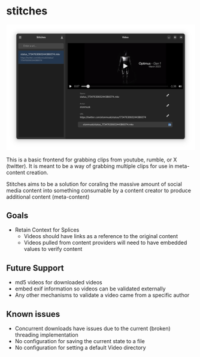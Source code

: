 # stitches

![screenshot](screenshots/stitches_screenshot.png)

This is a basic frontend for grabbing clips from youtube, rumble, or X (twitter). It 
is meant to be a way of grabbing multiple clips for use in meta-content creation.

Stitches aims to be a solution for coraling the massive amount of social media content
into something consumable by a content creator to produce additional content (meta-content)

## Goals
* Retain Context for Splices 
    * Videos should have links as a reference to the original content
    * Videos pulled from content providers will need to have embedded values to verify content

## Future Support
* md5 videos for downloaded videos
* embed exif information so videos can be validated externally
* Any other mechanisms to validate a video came from a specific author
 
## Known issues
* Concurrent downloads have issues due to the current (broken) threading implementation
* No configuration for saving the current state to a file
* No configuration for setting a default Video directory
